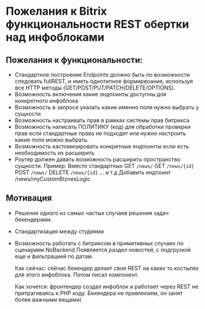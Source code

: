 # Пожелания к Bitrix функциональности REST обертки над инфоблоками

## Пожелания к функциональности:
- Стандартное построение Endpoints должно быть по возможности следовать fullREST, и иметь однотипное формирвоания, используя все HTTP методы (GET/POST/PUT/PATCH/DELETE/OPTIONS).
- Возможность включения какие эндпоинты доступны для конкретного инфоблока
- Возможность в запросе указать какие именно поля нужно выбрать у сущности
- Возможность настраивать прав в рамках системы прав битрикса
- Возможность написать ПОЛИТИКУ (код) для обработки проверки прав если стандартные права не подходят или нужно настроить какие поля можно выбрать.
- Возможность кастомизировать конкретные ендпоинты если есть необходимость их расширить
- Роутер должен давать возможность расширить пространство сущности.
  Пример: 
  Вместо стандартных
  GET `/news/`
  GET `/news/{id}`
  POST `/news/`
  DELETE `/news/{id}`
  ... и т.д
  Добавить ендпоинт
  /news/myCustomBiznesLogic

## Мотивация
- Решения одного из самых частых случаев решения задач бекендерами.
- Стандартизация между студиями
- Возможность работать с битриксом в примитивных случаях по сценариям NoBackend
  Появляется раздел новостей, с подгрузкой еще и фильтрацией по датам.

  Как сейчас: сейчас бекендер делает свое REST на каких то костылях для этого инфоблока. Потом писал компонент.

  Как хочется: фронтендер создал инфоблок и работает через REST не притрагиваясь к PHP коду. Бекендера не привлекаем, он занят более важными вещами)

